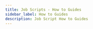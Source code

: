 ```yaml
---
title: Job Scripts - How to Guides
sidebar_label: How to Guides
description: Job Script How to Guides
---
```

